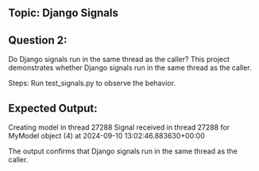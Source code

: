 ## Topic: Django Signals
## Question 2: 
Do Django signals run in the same thread as the caller?
This project demonstrates whether Django signals run in the same thread as the caller.

Steps:
Run  test_signals.py  to observe the behavior.

## Expected Output:
Creating model in thread 27288
Signal received in thread 27288 for MyModel object (4) at 2024-09-10 13:02:46.883630+00:00

The output confirms that Django signals run in the same thread as the caller.